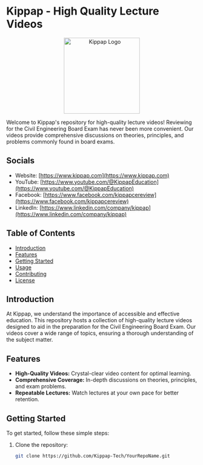 # Kippap - High Quality Lecture Videos

<p align="center">
  <img profile="120077652_350128059675267_2076296109382955845_n.png" alt="Kippap Logo" width="200"/>
</p>

Welcome to Kippap's repository for high-quality lecture videos! Reviewing for the Civil Engineering Board Exam has never been more convenient. Our videos provide comprehensive discussions on theories, principles, and problems commonly found in board exams.

## Socials

- Website: [https://www.kippap.com](https://www.kippap.com)
- YouTube: [https://www.youtube.com/@KippapEducation](https://www.youtube.com/@KippapEducation)
- Facebook: [https://www.facebook.com/kippapcereview](https://www.facebook.com/kippapcereview)
- LinkedIn: [https://www.linkedin.com/company/kippap](https://www.linkedin.com/company/kippap)

## Table of Contents

- [Introduction](#introduction)
- [Features](#features)
- [Getting Started](#getting-started)
- [Usage](#usage)
- [Contributing](#contributing)
- [License](#license)

## Introduction

At Kippap, we understand the importance of accessible and effective education. This repository hosts a collection of high-quality lecture videos designed to aid in the preparation for the Civil Engineering Board Exam. Our videos cover a wide range of topics, ensuring a thorough understanding of the subject matter.

## Features

- **High-Quality Videos:** Crystal-clear video content for optimal learning.
- **Comprehensive Coverage:** In-depth discussions on theories, principles, and exam problems.
- **Repeatable Lectures:** Watch lectures at your own pace for better retention.

## Getting Started

To get started, follow these simple steps:

1. Clone the repository:
   ```bash
   git clone https://github.com/Kippap-Tech/YourRepoName.git
